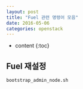 ```yaml
---
layout: post
title: "Fuel 관련 명령어 모음"
date: 2016-05-06
categories: openstack
---
```


* content
{:toc}

## Fuel 재설정

```bash
bootstrap_admin_node.sh
```
